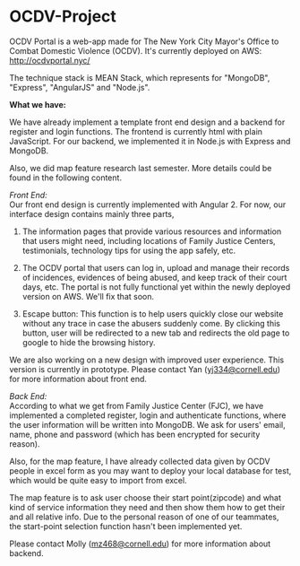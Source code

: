 # OCDV-Project

OCDV Portal is a web-app made for The New York City Mayor's Office to Combat Domestic Violence (OCDV). It's currently deployed on AWS: http://ocdvportal.nyc/

The technique stack is MEAN Stack, which represents for  "MongoDB", "Express", "AngularJS" and  "Node.js".

**What we have:**  
  
We have already implement a template front end design and a backend for register and login functions. The frontend is currently html with plain JavaScript. For our backend, we implemented it in Node.js with Express and MongoDB.  

Also, we did map feature research last semester. More details could be found in the following content.
  
_Front End:_  
Our front end design is currently implemented with Angular 2. For now, our interface design contains mainly three parts,

1) The information pages that provide various resources and information that users might need, including locations of Family Justice Centers, testimonials, technology tips for using the app safely, etc. 

2) The OCDV portal that users can log in, upload and manage their records of incidences, evidences of being abused, and keep track of their court days, etc. The portal is not fully functional yet within the newly deployed version on AWS. We'll fix that soon.

3) Escape button: This function is to help users quickly close our website without any trace in case the abusers suddenly come. By clicking this button, user will be redirected to a new tab and redirects the old page to google to hide the browsing history.

We are also working on a new design with improved user experience. This version is currently in prototype. Please contact Yan (yj334@cornell.edu) for more information about front end.

_Back End:_   
According to what we get from Family Justice Center (FJC), we have implemented a completed register, login and authenticate functions, where the user information will be written into MongoDB. We ask for users' email, name, phone and password (which has been encrypted for security reason).  

Also, for the map feature, I have already collected data given by OCDV people in excel form as you may want to deploy your local database for test, which would be quite easy to import from excel.  

The map feature is to ask user choose their start point(zipcode) and what kind of service information they need and then show them how to get their and all relative info. Due to the personal reason of one of our teammates, the start-point selection function hasn't been implemented yet.  

Please contact Molly (mz468@cornell.edu) for more information about backend.  


